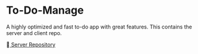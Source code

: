 # To-Do-Manage
A highly optimized and fast to-do app with great features.
This contains the server and client repo.

🔗[ Server Repository](https://github.com/Abhinav07102001/To-Do-Manager-Server)
